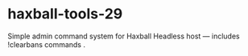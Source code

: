 # haxball-tools-29
Simple admin command system for Haxball Headless host — includes !clearbans commands .
